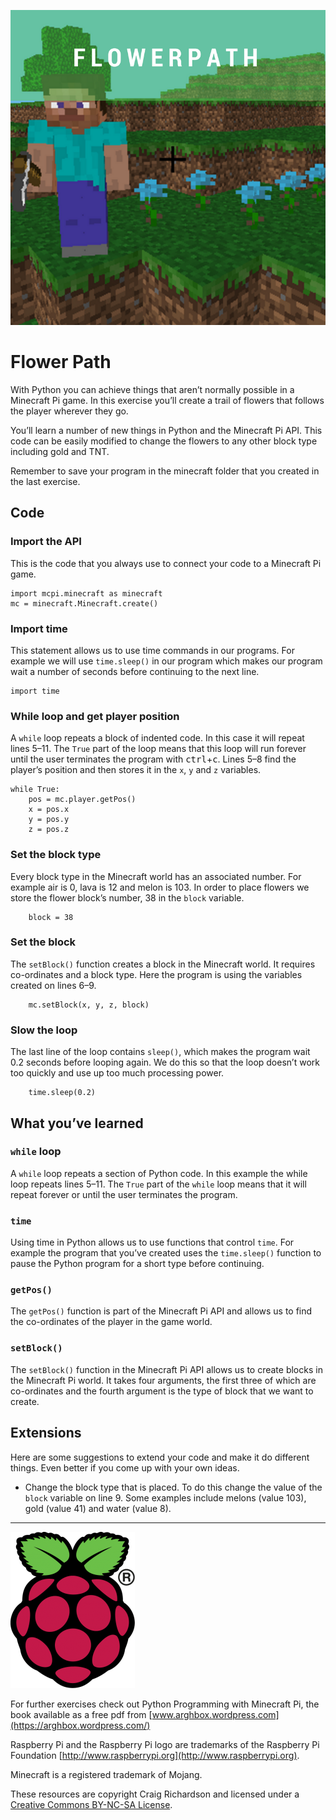 ![title cover](/images/covers/2.png)
# Flower Path

With Python you can achieve things that aren’t normally possible in a Minecraft Pi game. In this exercise you’ll create a trail of flowers that follows the player wherever they go.

You’ll learn a number of new things in Python and the Minecraft Pi API. This code can be easily modified to change the flowers to any other block type including gold and TNT.

Remember to save your program in the minecraft folder that you created in the last exercise.

## Code

### Import the API

This is the code that you always use to connect your code to a Minecraft Pi game.

```
import mcpi.minecraft as minecraft
mc = minecraft.Minecraft.create()
```

### Import time

This statement allows us to use time commands in our programs. For example we will use `time.sleep()` in our program which makes our program wait a number of seconds before continuing to the next line.

```
import time
```

### While loop and get player position

A `while` loop repeats a block of indented code. In this case it will repeat lines 5–11. The `True` part of the loop means that this loop will run forever until the user terminates the program with <kbd>ctrl</kbd>+<kbd>c</kbd>. Lines 5–8 find the player’s position and then stores it in the `x`, `y` and `z` variables.

```
while True:
    pos = mc.player.getPos()
    x = pos.x
    y = pos.y
    z = pos.z
```

### Set the block type

Every block type in the Minecraft world has an associated number. For example air is 0, lava is 12 and melon is 103. In order to place flowers we store the flower block’s number, 38 in the `block` variable.

```
    block = 38
```

### Set the block

The `setBlock()` function creates a block in the Minecraft world. It requires co-ordinates and a block type. Here the program is using the variables created on lines 6–9.

```
    mc.setBlock(x, y, z, block)
```

### Slow the loop

The last line of the loop contains `sleep()`, which makes the program wait 0.2 seconds before looping again. We do this so that the loop doesn’t work too quickly and use up too much processing power.

```
    time.sleep(0.2)
```

## What you’ve learned

### `while` loop

A `while` loop repeats a section of Python code. In this example the while loop repeats lines 5–11. The `True` part of the `while` loop means that it will repeat forever or until the user terminates the program.

### `time`

Using time in Python allows us to use functions that control `time`. For example the program that you’ve created uses the `time.sleep()` function to pause the Python program for a short type before continuing.

### `getPos()`

The `getPos()` function is part of the Minecraft Pi API and allows us to find the co-ordinates of the player in the game world.

### `setBlock()`

The `setBlock()` function in the Minecraft Pi API allows us to create blocks in the Minecraft Pi world. It takes four arguments, the first three of which are co-ordinates and the fourth argument is the type of block that we want to create.

## Extensions

Here are some suggestions to extend your code and make it do different things. Even better if you come up with your own ideas.

* Change the block type that is placed. To do this change the value of the `block` variable on line 9. Some examples include melons (value 103), gold (value 41) and water (value 8).

----

![Raspberry Pi and the Raspberry Pi logo are trademarks of the Raspberry Pi Foundation](../images/RPi-Logo-Reg-SCREEN-199x250.png)

For further exercises check out Python Programming with Minecraft Pi, the book available as a free pdf from [www.arghbox.wordpress.com](https://arghbox.wordpress.com/)

Raspberry Pi and the Raspberry Pi logo are trademarks of the Raspberry Pi Foundation [http://www.raspberrypi.org](http://www.raspberrypi.org).

Minecraft is a registered trademark of Mojang.

These resources are copyright Craig Richardson and licensed under a [Creative Commons BY-NC-SA License](https://creativecommons.org/licenses/by-nc-sa/4.0/).
